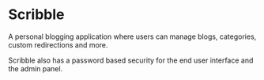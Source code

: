# Scribble

A personal blogging application where users can manage blogs, categories, custom redirections and more.

Scribble also has a password based security for the end user interface and the admin panel.